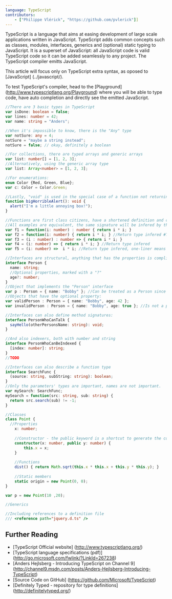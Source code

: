 ```yaml
---
language: TypeScript
contributors:
    - ["Philippe Vlérick", "https://github.com/pvlerick"]]
---
```


TypeScript is a language that aims at easing development of large scale applications written in JavaScript.
TypeScript adds common concepts such as classes, modules, interfaces, generics and (optional) static typing to JavaScript.
It is a superset of JavaScript: all JavaScript code is valid TypeScript code so it can be added seamlessly to any project. The TypeScript compiler emitts JavaScript.

This article will focus only on TypeScript extra syntax, as oposed to [JavaScript] (../javascript/).

To test TypeScript's compiler, head to the [Playground] (http://www.typescriptlang.org/Playground) where you will be able to type code, have auto completion and directly see the emitted JavaScript.

```ts
//There are 3 basic types in TypeScript
var isDone: boolean = false;
var lines: number = 42;
var name: string = "Anders";

//When it's impossible to know, there is the "Any" type
var notSure: any = 4;
notSure = "maybe a string instead";
notSure = false; // okay, definitely a boolean

//For collections, there are typed arrays and generic arrays
var list: number[] = [1, 2, 3];
//Alternatively, using the generic array type
var list: Array<number> = [1, 2, 3];

//For enumerations:
enum Color {Red, Green, Blue};
var c: Color = Color.Green;

//Lastly, "void" is used in the special case of a function not returning anything
function bigHorribleAlert(): void {
  alert("I'm a little annoying box!");
}

//Functions are first class citizens, have a shortened definition and can leverage the strong type inference
//All examples are equivalent, the same signature will be infered by the compiler and the same JavaScript will be emitted
var f1 = function(i: number) : number { return i * i; }
var f2 = function(i: number) { return i * i; } //Return type infered #TODO bug!
var f3 = (i : number) : number => { return i * i; }
var f4 = (i: number) => { return i * i; } //Return type infered
var f5 = (i: number) =>  i * i; //Return type infered, one-liner means no return keyword needed

//Interfaces are structural, anything that has the properties is compliant with the interface (duck typing)
interface Person {
  name: string;
  //Optional properties, marked with a "?"
  age?: number;
}
//Object that implements the "Person" interface
var p : Person = { name: "Bobby" }; //Can be treated as a Person since it has the name and age properties
//Objects that have the optional property:
var validPerson : Person = { name: "Bobby", age: 42 };
var invalidPerson : Person = { name: "Bobby", age: true }; //Is not a person because age is not a number

//Interfaces can also define method signatures:
interface PersonWhoCanTalk {
  sayHello(otherPersonsName: string): void;
}

//And also indexers, both with number and string
interface PersonWhoCanBeIndexed {
  [index: number]: string;
}
//TODO

//Interfaces can also describe a function type
interface SearchFunc {
  (source: string, subString: string): boolean;
}
//Only the parameters' types are important, names are not important.
var mySearch: SearchFunc;
mySearch = function(src: string, sub: string) {
  return src.search(sub) != -1;
}

//Classes
class Point {
  //Properties
	x: number;
	
	//Constructor - the public keyword is a shortcut to generate the code for a property and it's initialization, equivalent to "x" in this case
	constructor(x: number, public y: number) {
		this.x = x;
	}
	
	//Functions
	dist() { return Math.sqrt(this.x * this.x + this.y * this.y); }
	
	//Static members
	static origin = new Point(0, 0);
}

var p = new Point(10 ,20);

//Generics

//Including references to a definition file
/// <reference path="jquery.d.ts" />

```

## Further Reading
 * [TypeScript Official website] (http://www.typescriptlang.org/)
 * [TypeScript language specifications (pdf)] (http://go.microsoft.com/fwlink/?LinkId=267238)
 * [Anders Hejlsberg - Introducing TypeScript on Channel 9] (http://channel9.msdn.com/posts/Anders-Hejlsberg-Introducing-TypeScript)
 * [Source Code on GitHub] (https://github.com/Microsoft/TypeScript)
 * [Definitely Typed - repository for type definitions] (http://definitelytyped.org/)
